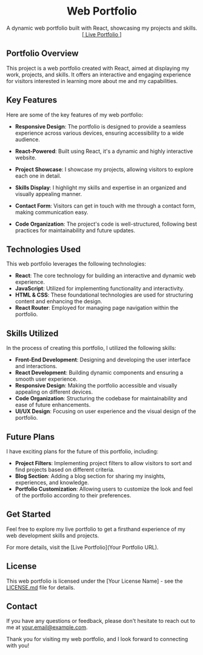 <h1 align="center">Web Portfolio</h1>

<p align="center">
    A dynamic web portfolio built with React, showcasing my projects and skills.
    <br>
    <a href="[Your Portfolio URL]">[ Live Portfolio ]</a>
</p>

## Portfolio Overview
This project is a web portfolio created with React, aimed at displaying my work, projects, and skills. It offers an interactive and engaging experience for visitors interested in learning more about me and my capabilities.

## Key Features
Here are some of the key features of my web portfolio:

- **Responsive Design**: The portfolio is designed to provide a seamless experience across various devices, ensuring accessibility to a wide audience.

- **React-Powered**: Built using React, it's a dynamic and highly interactive website.

- **Project Showcase**: I showcase my projects, allowing visitors to explore each one in detail.

- **Skills Display**: I highlight my skills and expertise in an organized and visually appealing manner.

- **Contact Form**: Visitors can get in touch with me through a contact form, making communication easy.

- **Code Organization**: The project's code is well-structured, following best practices for maintainability and future updates.

## Technologies Used
This web portfolio leverages the following technologies:

- **React**: The core technology for building an interactive and dynamic web experience.
- **JavaScript**: Utilized for implementing functionality and interactivity.
- **HTML & CSS**: These foundational technologies are used for structuring content and enhancing the design.
- **React Router**: Employed for managing page navigation within the portfolio.

## Skills Utilized
In the process of creating this portfolio, I utilized the following skills:

- **Front-End Development**: Designing and developing the user interface and interactions.
- **React Development**: Building dynamic components and ensuring a smooth user experience.
- **Responsive Design**: Making the portfolio accessible and visually appealing on different devices.
- **Code Organization**: Structuring the codebase for maintainability and ease of future enhancements.
- **UI/UX Design**: Focusing on user experience and the visual design of the portfolio.

## Future Plans
I have exciting plans for the future of this portfolio, including:

- **Project Filters**: Implementing project filters to allow visitors to sort and find projects based on different criteria.
- **Blog Section**: Adding a blog section for sharing my insights, experiences, and knowledge.
- **Portfolio Customization**: Allowing users to customize the look and feel of the portfolio according to their preferences.

## Get Started
Feel free to explore my live portfolio to get a firsthand experience of my web development skills and projects.

For more details, visit the [Live Portfolio](Your Portfolio URL).

## License
This web portfolio is licensed under the [Your License Name] - see the [LICENSE.md](LICENSE) file for details.

## Contact
If you have any questions or feedback, please don't hesitate to reach out to me at [your.email@example.com](mailto:your.email@example.com).

Thank you for visiting my web portfolio, and I look forward to connecting with you!
